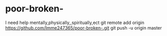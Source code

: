 # poor-broken-
I need help mentally,physically,,spiritually,ect
git remote add origin https://github.com/Imme247365/poor-broken-.git
git push -u origin master
